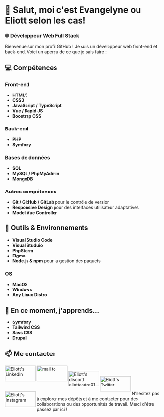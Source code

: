 # 👋 Salut, moi c'est Evangelyne ou Eliott selon les cas!

### 🌐 Développeur Web Full Stack

Bienvenue sur mon profil GitHub ! Je suis un développeur web front-end et back-end. Voici un aperçu de ce que je sais faire :

## 💻 Compétences

### Front-end
- **HTML5**
- **CSS3**
- **JavaScript / TypeScript**
- **Vue / Rapid JS**
- **Boostrap CSS**

### Back-end
- **PHP**
- **Symfony**

### Bases de données
- **SQL**
- **MySQL / PhpMyAdmin**
- **MongoDB**

### Autres compétences
- **Git / GitHub / GitLab** pour le contrôle de version
- **Responsive Design** pour des interfaces utilisateur adaptatives
- **Model Vue Controller**

## 🔧 Outils & Environnements
- **Visual Studio Code**
- **Visual Studuio**
- **PhpStorm**
- **Figma**
- **Node.js & npm** pour la gestion des paquets

### OS
- **MacOS**
- **Windows**
- **Any Linux Distro**

## 🌱 En ce moment, j'apprends...
- **Symfony**
- **Tailwind CSS**
- **Sass CSS**
- **Drupal**


## 📫 Me contacter

<a href="https://www.linkedin.com/in/eliott-andré">
  <img align="left" alt="Eliott's Linkedin" width="100px" height="50px" src="https://img.shields.io/badge/LinkedIn-0077B5?style=for-the-badge&logo=linkedin&logoColor=white" />
</a>


<a href="mailto:eliottandre01@gmail.com">
  <img align="left" alt="mail to " width="100px" height="50px" src="https://img.shields.io/badge/mail-E76E29?style=for-the-badge&logo=gmail&logoColor=white" />
</a>
<br>

<a href="https://discordapp.com/users/424662360729583626">
  <img align="left" alt="Eliott's discord eliottandre01@gmail.com" width="100px" height="50px" src="https://img.shields.io/badge/Discord-51007A?style=for-the-badge&logo=Discord&logoColor=white" />
</a>
<br>

<a href="https://twitter.com/EliottAndre3">
  <img align="left" alt="Eliott's Twitter" width="100px" height="50px" src="https://img.shields.io/badge/Twitter-1DA1F2?style=for-the-badge&logo=Twitter&logoColor=white" />
</a>
<br>

<a href="https://www.instagram.com/eliott.andre/">
  <img align="left" alt="Eliott's Instagram" width="100px" height="50px" src="https://img.shields.io/badge/Instagram-FCAF45?style=for-the-badge&logo=Instagram&logoColor=white" />
</a>
<br>


N'hésitez pas à explorer mes dépôts et à me contacter pour des collaborations ou des opportunités de travail. Merci d'étre passez par ici !

